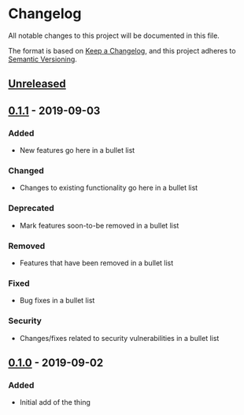 # Changelog
All notable changes to this project will be documented in this file.

The format is based on [Keep a Changelog](https://keepachangelog.com/en/1.0.0/),
and this project adheres to [Semantic Versioning](https://semver.org/spec/v2.0.0.html).

## [Unreleased]

## [0.1.1] - 2019-09-03
### Added
- New features go here in a bullet list

### Changed
- Changes to existing functionality go here in a bullet list

### Deprecated
- Mark features soon-to-be removed in a bullet list

### Removed
- Features that have been removed in a bullet list

### Fixed
- Bug fixes in a bullet list

### Security
- Changes/fixes related to security vulnerabilities in a bullet list

## [0.1.0] - 2019-09-02
### Added
- Initial add of the thing

[Unreleased]: https://github.com/EmbarkStudios/cargo-about/compare/0.1.1...HEAD
[0.1.1]: https://github.com/EmbarkStudios/cargo-about/compare/0.1.0...0.1.1
[0.1.0]: https://github.com/EmbarkStudios/cargo-about/releases/tag/0.1.0

